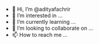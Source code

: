 - 👋 Hi, I’m @adityafachrir
- 👀 I’m interested in ...
- 🌱 I’m currently learning ...
- 💞️ I’m looking to collaborate on ...
- 📫 How to reach me ...

<!---
adityafachrir/adityafachrir is a ✨ special ✨ repository because its `README.md` (this file) appears on your GitHub profile.
You can click the Preview link to take a look at your changes.
--->
